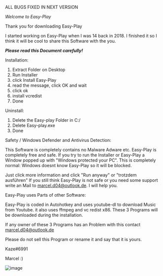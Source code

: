ALL BUGS FIXED IN NEXT VERSION

*Welcome to Easy-Play*

Thank you for downloading Easy-Play

I started working on Easy-Play when I was 14 back in 2018. I finished it so I think it will be cool
to share this Software with the you.

*****Please read this Document carefully!*****

Installation:
1. Extract Folder on Desktop
2. Run Installer
3. click Install Easy-Play
4. read the message, click OK and wait
5. click ok
6. install vcredist
7. Done

Uninstall:
1. Delete the Easy-play Folder in C:/
2. Delete Easy-play.exe
3. Done

Safety / Windows Defender and Antivirus Detection:

This Software is completely contains no Malware Adware etc. Easy-Play is completely free and safe.
If you try to run the Installer or Easy-Play a Window popped up with "Windows protected your PC".
This is completely normal: Windows doesnt know Easy-Play so it will be blocked.

Just click more information and click "Run anyway" or "trotzdem ausführen"
If you still think Easy-Play is not safe or you need some support write an Mail to marcel.d04@outlook.de.
I will help you.




Easy-Play uses Parts of other Software:

Easy-Play is coded in Autohotkey and uses youtube-dl to download Music from Youtube.
it also uses ffmpeg and vc redist x86.
These 3 Programs will be downloaded during the installation.

If any owner of these 3 Programs has an Problem with this contact marcel.d04@outlook.de

Please do not sell this Program or rename it and say that it is yours.

Kaze#6991

Marcel :)

![image](https://user-images.githubusercontent.com/83350146/147822115-f7038734-e176-4cd6-89f7-e2200248923f.png)




